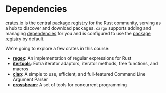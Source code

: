 # Dependencies

[crates.io] is the central [package registry] for the Rust community, serving as
a hub to discover and download packages. `cargo` supports adding and managing
[dependencies] for you and is configured to use the [package registry] by
default.

We're going to explore a few crates in this course:

- **[regex]**: An implementation of regular expressions for Rust
- **[itertools]**: Extra iterator adaptors, iterator methods, free functions,
  and macros
- **[clap]**: A simple to use, efficient, and full-featured Command Line
  Argument Parser
- **[crossbeam]**: A set of tools for concurrent programming

[crates.io]: https://crates.io/
[package registry]:
  https://doc.rust-lang.org/cargo/appendix/glossary.html#registry
[dependencies]: https://doc.rust-lang.org/cargo/guide/dependencies.html
[regex]: https://crates.io/crates/regex
[itertools]: https://crates.io/crates/itertools
[clap]: https://crates.io/crates/clap
[crossbeam]: https://crates.io/crates/crossbeam
